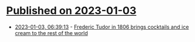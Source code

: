 # [Published on 2023-01-03](index.md)

* [2023-01-03, 06:39:13](https://news.ycombinator.com/item?id=34228516) - [Frederic Tudor in 1806 brings cocktails and ice cream to the rest of the world](https://newenglandhistoricalsociety.com/frederic-tudor-1806-brings-cocktails-and-ice-cream-world/)
